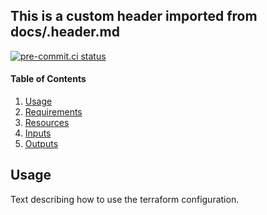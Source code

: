 ## This is a custom header imported from docs/.header.md

[![pre-commit.ci status](https://results.pre-commit.ci/badge/github/tbriot/terraform-test-workflow/main.svg)](https://results.pre-commit.ci/latest/github/tbriot/terraform-test-workflow/main)

#### Table of Contents
1. [Usage](#usage)
2. [Requirements](#requirements)
3. [Resources](#resources)
4. [Inputs](#inputs)
5. [Outputs](#outputs)

## Usage

Text describing how to use the terraform configuration.

